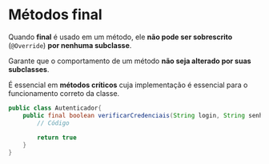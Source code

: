 # Métodos final

Quando **final** é usado em um método, ele **não pode ser sobrescrito** (`@Override`) **por nenhuma subclasse**.

Garante que o comportamento de um método **não seja alterado por suas subclasses**.

É essencial em **métodos críticos** cuja implementação é essencial para o funcionamento correto da classe.

```Java
public class Autenticador{
	public final boolean verificarCredenciais(String login, String senha){
		// Código
		
		return true
	}
}

```